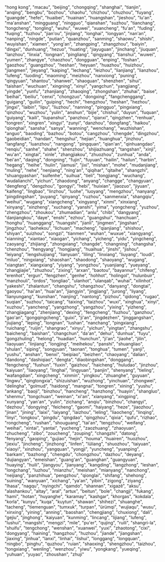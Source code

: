 "hong kong",
"macau",
"beijing",
"chongqing",
"shanghai",
"tianjin",
"anqing",
"bengbu",
"bozhou",
"chaohu",
"chizhou",
"chuzhou",
"fuyang",
"guangde",
"hefei",
"huaibei",
"huainan",
"huangshan",
"jieshou",
"lu'an",
"ma'anshan",
"mingguang",
"ningguo",
"qianshan",
"suzhou",
"tianchang",
"tongcheng",
"tongling",
"wuhu",
"wuwei",
"xuancheng",
"fu'an",
"fuding",
"fuqing",
"fuzhou",
"jian'ou",
"jinjiang",
"longhai",
"longyan",
"nan'an",
"nanping",
"ningde",
"putian",
"quanzhou",
"sanming",
"shaowu",
"shishi",
"wuyishan",
"xiamen",
"yong'an",
"zhangping",
"zhangzhou",
"baiyin",
"dingxi",
"dunhuang",
"hezuo",
"huating",
"jiayuguan",
"jinchang",
"jiuquan",
"lanzhou",
"linxia",
"longnan",
"pingliang",
"qingyang",
"tianshui",
"wuwei",
"yumen",
"zhangye",
"chaozhou",
"dongguan",
"enping",
"foshan",
"gaozhou",
"guangzhou",
"heshan",
"heyuan",
"huazhou",
"huizhou",
"jiangmen",
"jieyang",
"kaiping",
"lechang",
"leizhou",
"lianjiang",
"lianzhou",
"lufeng",
"luoding",
"maoming",
"meizhou",
"nanxiong",
"puning",
"qingyuan",
"shantou",
"shanwei",
"shaoguan",
"shenzhen",
"sihui",
"taishan",
"wuchuan",
"xingning",
"xinyi",
"yangchun",
"yangjiang",
"yingde",
"yunfu",
"zhanjiang",
"zhaoqing",
"zhongshan",
"zhuhai",
"baise",
"beihai",
"beiliu",
"cenxi",
"chongzuo",
"dongxing",
"fangchenggang",
"guigang",
"guilin",
"guiping",
"hechi",
"hengzhou",
"heshan",
"hezhou",
"jingxi",
"laibin",
"lipu",
"liuzhou",
"nanning",
"pingguo",
"pingxiang",
"qinzhou",
"wuzhou",
"yulin",
"anshun",
"bijie",
"chishui",
"duyun",
"fuquan",
"guiyang",
"kaili",
"liupanshui",
"panzhou",
"qianxi",
"qingzhen",
"renhuai",
"tongren",
"xingren",
"xingyi",
"zunyi",
"danzhou",
"dongfang",
"haikou",
"qionghai",
"sansha",
"sanya",
"wanning",
"wenchang",
"wuzhishan",
"anguo",
"baoding",
"bazhou",
"botou",
"cangzhou",
"chengde",
"dingzhou",
"gaobeidian",
"handan",
"hengshui",
"hejian",
"huanghua",
"jinzhou",
"langfang",
"luanzhou",
"nangong",
"pingquan",
"qian'an",
"qinhuangdao",
"renqiu",
"sanhe",
"shahe",
"shenzhou",
"shijiazhuang",
"tangshan",
"xinji",
"wu'an",
"xingtai",
"xinle",
"zhangjiakou",
"zhuozhou",
"zunhua",
"anda",
"bei'an",
"daqing",
"dongning",
"fujin",
"fuyuan",
"hailin",
"hailun",
"harbin",
"hegang",
"heihe",
"hulin",
"jiamusi",
"jixi",
"mishan",
"mohe",
"mudanjiang",
"muling",
"nehe",
"nenjiang",
"ning'an",
"qiqihar",
"qitaihe",
"shangzhi",
"shuangyashan",
"suifenhe",
"suihua",
"tieli",
"tongjiang",
"wuchang",
"wudalianchi",
"yichun",
"zhaodong",
"anyang",
"changge",
"changyuan",
"dengfeng",
"dengzhou",
"gongyi",
"hebi",
"huixian",
"jiaozuo",
"jiyuan",
"kaifeng",
"lingbao",
"linzhou",
"luohe",
"luoyang",
"mengzhou",
"nanyang",
"pingdingshan",
"puyang",
"qinyang",
"ruzhou",
"sanmenxia",
"shangqiu",
"weihui",
"wugang",
"xiangcheng",
"xingyang",
"xinmi",
"xinxiang",
"xinyang",
"xinzheng",
"xuchang",
"yanshi",
"yima",
"yongcheng",
"yuzhou",
"zhengzhou",
"zhoukou",
"zhumadian",
"anlu",
"chibi",
"dangyang",
"danjiangkou",
"daye",
"enshi",
"ezhou",
"guangshui",
"hanchuan",
"honghu",
"huanggang",
"huangshi",
"jianli",
"jingmen",
"jingshan",
"jingzhou",
"laohekou",
"lichuan",
"macheng",
"qianjiang",
"shishou",
"shiyan",
"suizhou",
"songzi",
"tianmen",
"wuhan",
"wuxue",
"xiangyang",
"xianning",
"xiantao",
"xiaogan",
"yichang",
"yicheng",
"yidu",
"yingcheng",
"zaoyang",
"zhijiang",
"zhongxiang",
"changde",
"changning",
"changsha",
"chenzhou",
"hengyang",
"hongjiang",
"huaihua",
"jinshi",
"jishou",
"leiyang",
"lengshuijiang",
"lianyuan",
"liling",
"linxiang",
"liuyang",
"loudi",
"miluo",
"ningxiang",
"shaoshan",
"shaodong",
"shaoyang",
"wugang",
"xiangtan",
"xiangxiang",
"yiyang",
"yongzhou",
"yuanjiang",
"yueyang",
"zhangjiajie",
"zhuzhou",
"zixing",
"arxan",
"baotou",
"bayannur",
"chifeng",
"erenhot",
"ergun",
"fengzhen",
"genhe",
"hohhot",
"holingol",
"hulunbuir",
"manzhouli",
"ordos",
"tongliao",
"ulanhot",
"ulanqab",
"wuhai",
"xilinhot",
"yakeshi",
"zhalantun",
"changshu",
"changzhou",
"danyang",
"dongtai",
"gaoyou",
"hai'an",
"huai'an",
"jiangyin",
"jingjiang",
"jurong",
"liyang",
"lianyungang",
"kunshan",
"nanjing",
"nantong",
"pizhou",
"qidong",
"rugao",
"suqian",
"suzhou",
"taicang",
"taixing",
"taizhou",
"wuxi",
"xinghua",
"xinyi",
"xuzhou",
"yancheng",
"yangzhong",
"yangzhou",
"yixing",
"yizheng",
"zhangjiagang",
"zhenjiang",
"dexing",
"fengcheng",
"fuzhou",
"ganzhou",
"gao'an",
"gongqingcheng",
"guixi",
"ji'an",
"jingdezhen",
"jinggangshan",
"jiujiang",
"leping",
"longnan",
"lushan",
"nanchang",
"pingxiang",
"ruichang",
"ruijin",
"shangrao",
"xinyu",
"yichun",
"yingtan",
"zhangshu",
"baicheng",
"baishan",
"changchun",
"da'an",
"dehui",
"dunhua",
"fuyu",
"gongzhuling",
"helong",
"huadian",
"hunchun",
"ji'an",
"jiaohe",
"jilin",
"liaoyuan",
"linjiang",
"longjing",
"meihekou",
"panshi",
"shuangliao",
"shulan",
"siping",
"songyuan",
"taonan",
"tonghua",
"tumen",
"yanji",
"yushu",
"anshan",
"benxi",
"beipiao",
"beizhen",
"chaoyang",
"dalian",
"dandong",
"dashiqiao",
"dengta",
"diaobingshan",
"donggang",
"fengcheng",
"fushun",
"fuxin",
"gaizhou",
"haicheng",
"huludao",
"jinzhou",
"kaiyuan",
"liaoyang",
"linghai",
"lingyuan",
"panjin",
"shenyang",
"tieling",
"wafangdian",
"xingcheng",
"xinmin",
"yingkou",
"zhuanghe",
"guyuan",
"lingwu",
"qingtongxia",
"shizuishan",
"wuzhong",
"yinchuan",
"zhongwei",
"delingha",
"golmud",
"haidong",
"mangnai",
"tongren",
"xining",
"yushu",
"ankang",
"baoji",
"binzhou",
"hancheng",
"hanzhong",
"huayin",
"shangluo",
"shenmu",
"tongchuan",
"weinan",
"xi'an",
"xianyang",
"xingping",
"xunyang",
"yan'an",
"yulin",
"zichang",
"anqiu",
"binzhou",
"changyi",
"dezhou",
"dongying",
"feicheng",
"gaomi",
"haiyang",
"heze",
"jiaozhou",
"jinan",
"jining",
"laixi",
"laiyang",
"laizhou",
"leling",
"liaocheng",
"linqing",
"linyi",
"longkou",
"pingdu",
"qingdao",
"qingzhou",
"qixia",
"qufu",
"rizhao",
"rongcheng",
"rushan",
"shouguang",
"tai'an",
"tengzhou",
"weifang",
"weihai",
"xintai",
"yantai",
"yucheng",
"zaozhuang",
"zhaoyuan",
"zhucheng",
"zibo",
"zoucheng",
"zouping",
"changzhi",
"datong",
"fenyang",
"gaoping",
"gujiao",
"hejin",
"houma",
"huairen",
"huozhou",
"jiexiu",
"jincheng",
"jinzhong",
"linfen",
"lüliang",
"shuozhou",
"taiyuan",
"xiaoyi",
"xinzhou",
"yangquan",
"yongji",
"yuncheng",
"yuanping",
"barkam",
"bazhong",
"chengdu",
"chongzhou",
"dazhou",
"deyang",
"dujiangyan",
"emeishan",
"guang'an",
"guanghan",
"guangyuan",
"huaying",
"huili",
"jiangyou",
"jianyang",
"kangding",
"langzhong",
"leshan",
"longchang",
"luzhou",
"mianzhu",
"meishan",
"mianyang",
"nanchong",
"neijiang",
"panzhihua",
"pengzhou",
"qionglai",
"shifang",
"shehong",
"suining",
"wanyuan",
"xichang",
"ya'an",
"yibin",
"zigong",
"ziyang",
"lhasa",
"nagqu",
"nyingchi",
"qamdo",
"shannan",
"xigazê",
"aksu",
"alashankou",
"altay",
"aral",
"artux",
"beitun",
"bole",
"changji",
"fukang",
"hami",
"hotan",
"huyanghe",
"karamay",
"kashgar",
"khorgas",
"kokdala",
"korla",
"kunyu",
"kuqa",
"kuytun",
"shawan",
"shihezi",
"shuanghe",
"tacheng",
"tiemenguan",
"tumxuk",
"turpan",
"ürümqi",
"wujiaqu",
"wusu",
"xinxing",
"yining",
"anning",
"baoshan",
"chengjiang",
"chuxiong",
"dali",
"gejiu",
"jinghong",
"kaiyuan",
"kunming",
"lincang",
"lijiang",
"lufeng",
"lushui",
"mangshi",
"mengzi",
"mile",
"pu'er",
"qujing",
"ruili",
"shangri-la",
"shuifu",
"tengchong",
"wenshan",
"xuanwei",
"yuxi",
"zhaotong",
"cixi",
"dongyang",
"haining",
"hangzhou",
"huzhou",
"jiande",
"jiangshan",
"jiaxing",
"jinhua",
"lanxi",
"linhai",
"lishui",
"longgang",
"longquan",
"ningbo",
"pinghu",
"quzhou",
"ruian",
"shaoxing",
"shengzhou",
"taizhou",
"tongxiang",
"wenling",
"wenzhou",
"yiwu",
"yongkang",
"yueqing",
"yuhuan",
"yuyao",
"zhoushan",
"zhuji"
